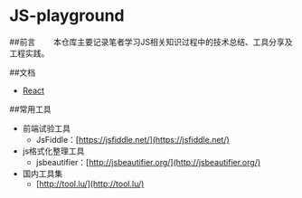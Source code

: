 # JS-playground
##前言
　　本仓库主要记录笔者学习JS相关知识过程中的技术总结、工具分享及工程实践。

##文档
* [React](/React/README.md)

##常用工具
* 前端试验工具
	* JsFiddle：[https://jsfiddle.net/](https://jsfiddle.net/)
* js格式化整理工具
	* jsbeautifier：[http://jsbeautifier.org/](http://jsbeautifier.org/)
* 国内工具集
	* [http://tool.lu/](http://tool.lu/)
